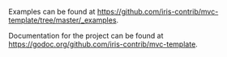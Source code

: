 Examples can be found at
<https://github.com/iris-contrib/mvc-template/tree/master/_examples>.

Documentation for the project can be found at
<https://godoc.org/github.com/iris-contrib/mvc-template>.
